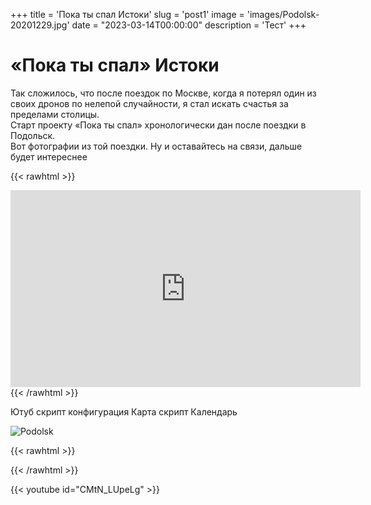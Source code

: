 +++
title = 'Пока ты спал Истоки'
slug = 'post1'
image = 'images/Podolsk-20201229.jpg'
date = "2023-03-14T00:00:00"
description = 'Тест'
+++ 

# **«Пока ты спал»**   Истоки
Так сложилось, что после поездок по Москве, когда я потерял один из своих дронов по нелепой случайности, я стал искать счастья за пределами столицы.  
Старт проекту «Пока ты спал» хронологически дан после поездки в Подольск.  
Вот фотографии из той поездки. Ну и оставайтесь на связи,  дальше будет интереснее

{{< rawhtml >}}
<iframe width="560" height="315" src="https://www.youtube.com/embed/fIDYj85xeFc" title="YouTube video player" frameborder="0" allow="accelerometer; autoplay; clipboard-write; encrypted-media; gyroscope; picture-in-picture; web-share" allowfullscreen></iframe>
{{< /rawhtml >}}

Ютуб скрипт конфигурация 
Карта скрипт 
Календарь 


![Podolsk](/images/Podolsk-20201229-3.jpg)



 {{< rawhtml >}}
 <!-- Include the CSS & JS.. (This could be direct from the package or bundled) -->
<link rel="stylesheet" href="ptp/static/css/lite-yt-embed.css" />

<script src="ptp/static/js/lite-yt-embed.js"></script>

<!-- Use the element. You may use it before the lite-yt-embed JS is executed. -->
<lite-youtube videoid="ogfYd705cRs" playlabel="Play: Keynote (Google I/O '18)"></lite-youtube>
{{< /rawhtml >}}

{{< youtube id="CMtN_LUpeLg" >}}
